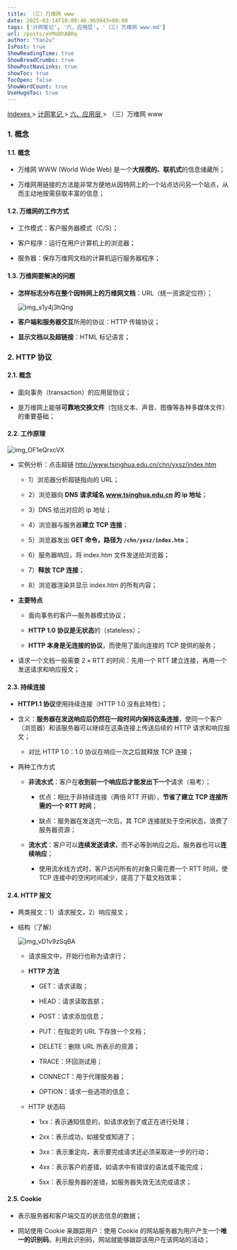```yaml
---
title: （三）万维网 www
date: 2025-03-14T10:09:46.969943+08:00
tags: ['计网笔记', '六、应用层', '（三）万维网 www.md']
url: /posts/eVMoDhABRq
author: "Yan2u"
IsPost: true
ShowReadingTime: true
ShowBreadCrumbs: true
ShowPostNavLinks: true
showToc: true
TocOpen: false
ShowWordCount: true
UseHugoToc: true
---
```


<a href="/notes408/chapters_index"> Indexes </a> > <a href="/notes408/indexes/xIRy1MDUIU"> 计网笔记 </a> > <a href="/notes408/indexes/FJajpaUVuk"> 六、应用层 </a> > （三）万维网 www

### 1. 概念

#### 1.1. 概念

- 万维网 WWW (World Wide Web) 是一个**大规模的、联机式**的信息储藏所；

- 万维网用链接的方法能非常方便地从因特网上的一个站点访问另一个站点，从而主动地按需获取丰富的信息；

#### 1.2. 万维网的工作方式

- 工作模式：客户服务器模式（C/S）；

- 客户程序：运行在用户计算机上的浏览器；

- 服务器：保存万维网文档的计算机运行服务器程序；

#### 1.3. 万维网要解决的问题

- **怎样标志分布在整个因特网上的万维网文档**：URL（统一资源定位符）；

	![img_s1y4j3hQng](https://cloudflare-imgbed-ajc.pages.dev/file/1741871154171_s1y4j3hQng.png)

- **客户端和服务器交互**所用的协议：HTTP 传输协议；

- **显示文档以及超链接**：HTML 标记语言；

### 2. HTTP 协议

#### 2.1. 概念

- 面向事务（transaction）的应用层协议；

- 是万维网上能够**可靠地交换文件**（包括文本、声音、图像等各种多媒体文件）的重要基础；

#### 2.2. 工作原理

![img_OF1eQrxcVX](https://cloudflare-imgbed-ajc.pages.dev/file/1741871165276_OF1eQrxcVX.png)

- 实例分析：点击超链 http://www.tsinghua.edu.cn/chn/yxsz/index.htm

	- 1）浏览器分析超链指向的 URL；

	- 2）浏览器向 **DNS 请求域名 **www.tsinghua.edu.cn** 的 ip 地址**；

	- 3）DNS 给出对应的 ip 地址；

	- 4）浏览器与服务器**建立 TCP 连接**；

	- 5）浏览器发出 **GET 命令，路径为 `/chn/yxsz/index.htm`**；

	- 6）服务器响应，将 index.htm 文件发送给浏览器；

	- 7）**释放 TCP 连接**；

	- 8）浏览器渲染并显示 index.htm 的所有内容；

- **主要特点**

	- 面向事务的客户—服务器模式协议；

	- **HTTP 1.0 协议是无状态**的（stateless）；

	- **HTTP 本身是无连接的协议**，而使用了面向连接的 TCP 提供的服务；

- 请求一个文档一般需要 $2\times\mathrm{RTT}$ 的时间：先用一个 RTT 建立连接，再用一个发送请求和响应报文；

#### 2.3. 持续连接

- **HTTP1.1 协议**使用持续连接（HTTP 1.0 没有此特性）；

- 含义：**服务器在发送响应后仍然在一段时间内保持这条连接**，使同一个客户（浏览器）和该服务器可以继续在这条连接上传送后续的 HTTP 请求和响应报文；

	- 对比 HTTP 1.0：1.0 协议在响应一次之后就释放 TCP 连接；

- 两种工作方式

	- **非流水式**：客户在**收到前一个响应后才能发出下一个**请求（易考）；

		- 优点：相比于非持续连接（两倍 RTT 开销），**节省了建立 TCP 连接所需的一个 RTT 时间**；

		- 缺点：服务器在发送完一次后，其 TCP 连接就处于空闲状态，浪费了服务器资源；

	- **流水式**：客户可以**连续发送请求**，而不必等到响应之后。服务器也可以**连续响应**；

		- 使用流水线方式时，客户访问所有的对象只需花费一个 RTT 时间，使 TCP 连接中的空闲时间减少，提高了下载文档效率；

#### 2.4. HTTP 报文

- 两类报文：1）请求报文，2）响应报文；

-  结构（了解）

	![img_vD1v9zSqBA](https://cloudflare-imgbed-ajc.pages.dev/file/1741871165325_vD1v9zSqBA.png)

	- 请求报文中，开始行也称为请求行；

	- **HTTP 方法**

		- GET：请求读取；

		- HEAD：请求读取首部；

		- POST：请求添加信息；

		- PUT：在指定的 URL 下存放一个文档；

		- DELETE：删除 URL 所表示的资源；

		- TRACE：环回测试用；

		- CONNECT：用于代理服务器；

		- OPTION：请求一些选项的信息；

	- HTTP 状态码

		- 1xx：表示通知信息的，如请求收到了或正在进行处理；

		- 2xx：表示成功，如接受或知道了；

		- 3xx：表示重定向，表示要完成请求还必须采取进一步的行动；

		- 4xx：表示客户的差错，如请求中有错误的语法或不能完成；

		- 5xx：表示服务器的差错，如服务器失效无法完成请求；

#### 2.5. Cookie

- 表示服务器和客户端交互的状态信息的数据；

- 网站使用 Cookie 来跟踪用户：使用 Cookie 的网站服务器为用户产生一个**唯一的识别码**。利用此识别码，网站就能够跟踪该用户在该网站的活动；

